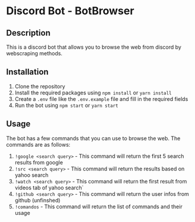 # Discord Bot - BotBrowser

## Description

This is a discord bot that allows you to browse the web from discord by webscraping methods.

## Installation

1. Clone the repository
2. Install the required packages using `npm install` or `yarn install`
3. Create a `.env` file like the `.env.example` file and fill in the required fields
4. Run the bot using `npm start` or `yarn start`

## Usage

The bot has a few commands that you can use to browse the web. The commands are as follows:

1. `!google <search query>` - This command will return the first 5 search results from google
2. `!src <search query>` - This command will return the results based on yahoo search
3. `!watch <search query>` - This command will return the first result from videos tab of yahoo search`
4. `!github <search query>` - This command will return the user infos from github (unfinshed)
5. `!comandos` - This command will return the list of commands and their usage
